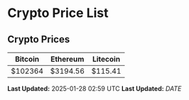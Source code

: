 # Crypto Price List

## Crypto Prices
| Bitcoin | Ethereum | Litecoin |
| ------- | -------- | -------- |
| $102364 | $3194.56 | $115.41 |
**Last Updated:** 2025-01-28 02:59 UTC
**Last Updated:** $DATE$

